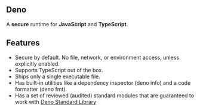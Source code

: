 ## Deno 
A **secure** runtime for **JavaScript** and **TypeScript**.

## Features
* Secure by default. No file, network, or environment access, unless explicitly enabled.
* Supports TypeScript out of the box.
* Ships only a single executable file.
* Has built-in utilities like a dependency inspector (deno info) and a code formatter (deno fmt).
* Has a set of reviewed (audited) standard modules that are guaranteed to work with [Deno Standard Library](https://deno.land/std)
